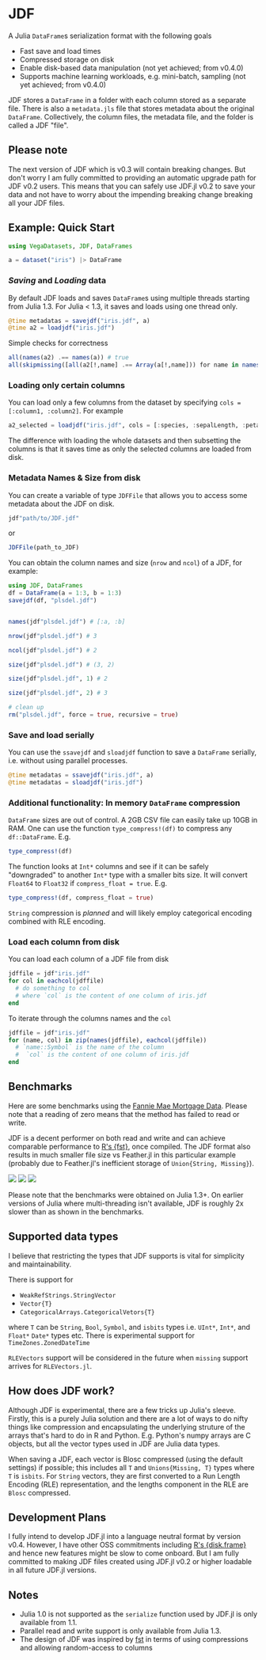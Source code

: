 # JDF

A Julia `DataFrame`s serialization format with the following goals
* Fast save and load times
* Compressed storage on disk
* Enable disk-based data manipulation (not yet achieved; from v0.4.0)
* Supports machine learning workloads, e.g. mini-batch, sampling (not yet achieved; from v0.4.0)

JDF stores a `DataFrame` in a folder with each column stored as a separate file.
There is also a `metadata.jls` file that stores metadata about the original
`DataFrame`. Collectively, the column files, the metadata file, and the folder
is called a JDF "file".

## Please note

The next version of JDF which is v0.3 will contain breaking changes. But don't worry I am fully committed to providing an automatic upgrade path for JDF v0.2 users. This means that you can safely use JDF.jl v0.2 to save your data and not have to worry about the impending breaking change breaking all your JDF files.


## Example: Quick Start

```julia
using VegaDatasets, JDF, DataFrames

a = dataset("iris") |> DataFrame
```

### *Saving* and *Loading* data
By default JDF loads and saves `DataFrame`s using multiple threads starting from
Julia 1.3. For Julia < 1.3, it saves and loads using one thread only.

```julia
@time metadatas = savejdf("iris.jdf", a)
@time a2 = loadjdf("iris.jdf")
```

Simple checks for correctness
```julia
all(names(a2) .== names(a)) # true
all(skipmissing([all(a2[!,name] .== Array(a[!,name])) for name in names(a2)])) #true
```

### Loading only certain columns
You can load only a few columns from the dataset by specifying `cols =
[:column1, :column2]`. For example
```julia
a2_selected = loadjdf("iris.jdf", cols = [:species, :sepalLength, :petalWidth])
```
The difference with loading the whole datasets and then subsetting the columns
is that it saves time as only the selected columns are loaded from disk.

### Metadata Names & Size from disk
You can create a variable of type `JDFFile` that allows you to access some
metadata about the JDF on disk.

```julia
jdf"path/to/JDF.jdf"
```
or
```julia
JDFFile(path_to_JDF)
```
You can obtain the column names and size (`nrow` and `ncol`) of a JDF, for
example:


```julia
using JDF, DataFrames
df = DataFrame(a = 1:3, b = 1:3)
savejdf(df, "plsdel.jdf")


names(jdf"plsdel.jdf") # [:a, :b]

nrow(jdf"plsdel.jdf") # 3

ncol(jdf"plsdel.jdf") # 2

size(jdf"plsdel.jdf") # (3, 2)

size(jdf"plsdel.jdf", 1) # 2

size(jdf"plsdel.jdf", 2) # 3

# clean up
rm("plsdel.jdf", force = true, recursive = true)
```

### Save and load serially
You can use the `ssavejdf` and `sloadjdf` function to save a `DataFrame`
serially, i.e. without using parallel processes.
```julia
@time metadatas = ssavejdf("iris.jdf", a)
@time metadatas = sloadjdf("iris.jdf")
```

### Additional functionality: In memory `DataFrame` compression
`DataFrame` sizes are out of control. A 2GB CSV file can easily take up 10GB in
RAM. One can use the function `type_compress!(df)`  to compress any
`df::DataFrame`. E.g.

```julia
type_compress!(df)
```

The function looks at `Int*` columns and see if it can be safely "downgraded" to
another `Int*` type with a smaller bits size. It will convert `Float64` to
`Float32` if `compress_float = true`. E.g.

```julia
type_compress!(df, compress_float = true)
```

`String` compression is _planned_ and will likely employ categorical encoding
combined with RLE encoding.

### Load each column from disk
You can load each column of a JDF file from disk

```julia
jdffile = jdf"iris.jdf"
for col in eachcol(jdffile)  
  # do something to col
  # where `col` is the content of one column of iris.jdf
end
```

To iterate through the columns names and the `col`

```julia
jdffile = jdf"iris.jdf"
for (name, col) in zip(names(jdffile), eachcol(jdffile))
  # `name::Symbol` is the name of the column
  #  `col` is the content of one column of iris.jdf
end
```

## Benchmarks
Here are some benchmarks using the [Fannie Mae Mortgage
Data](https://docs.rapids.ai/datasets/mortgage-data). Please note that a reading
of zero means that the method has failed to read or write.

JDF is a decent performer on both read and write and can achieve comparable
performance to [R's {fst}](https://www.fstpackage.org/), once compiled. The JDF
format also results in much smaller file size vs Feather.jl in this particular
example (probably due to Feather.jl's inefficient storage of `Union{String,
Missing}`).

![](benchmarks/results/fannie-mae-read-Performance_2004Q3.txt.png)
![](benchmarks/results/fannie-mae-write-Performance_2004Q3.txt.png)
![](benchmarks/results/fannie-mae-filesize-Performance_2004Q3.txt.png)

Please note that the benchmarks were obtained on Julia 1.3+. On earlier versions
of Julia where multi-threading isn't available, JDF is roughly 2x slower than as
shown in the benchmarks.

## Supported data types
I believe that restricting the types that JDF supports is vital for simplicity and maintainability.

There is support for
* `WeakRefStrings.StringVector`
* `Vector{T}`
* `CategoricalArrays.CategoricalVetors{T}`

where `T` can be `String`, `Bool`, `Symbol`, and `isbits` types i.e. `UInt*`, `Int*`,
and `Float*` `Date*` types etc. There is experimental support for `TimeZones.ZonedDateTime`

`RLEVectors` support will be considered in the future when `missing` support
arrives for `RLEVectors.jl`.

## How does JDF work?
Although JDF is experimental, there are a few tricks up Julia's sleeve. Firstly,
this is a purely Julia solution and there are a lot of ways to do nifty things
like compression and encapsulating the underlying struture of the arrays that's
hard to do in R and Python. E.g. Python's numpy arrays are C objects, but all
the vector types used in JDF are Julia data types.

When saving a JDF, each vector is Blosc compressed (using the default settings)
if possible; this includes all `T` and `Unions{Missing, T}` types where `T` is
`isbits`. For `String` vectors, they are first converted to a  Run Length
Encoding (RLE) representation, and the lengths component in the RLE are `Blosc`
compressed.

## Development Plans
I fully intend to develop JDF.jl into a language neutral format by version v0.4. However, I have other OSS commitments including [R's
{disk.frame}](http:/diskframe.com) and hence new features might be slow to come onboard. But I am fully committed to making JDF files created using JDF.jl v0.2 or higher loadable in all future JDF.jl versions.

## Notes

* Julia 1.0 is not supported as the `serialize` function used by JDF.jl is only available from 1.1.
* Parallel read and write support is only available from Julia 1.3.
* The design of JDF was inspired by [fst](fstpackage.org) in terms of using compressions and allowing random-access to columns
